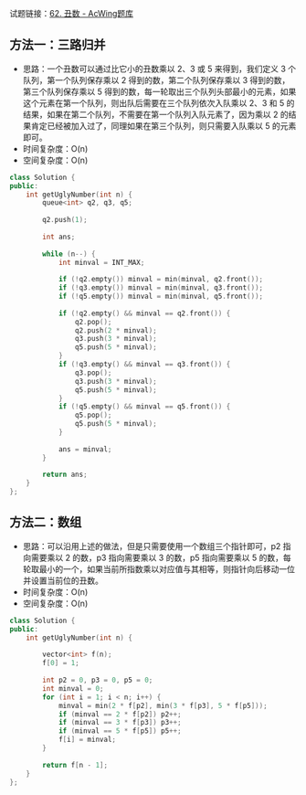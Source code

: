 试题链接：[62. 丑数 - AcWing题库](https://www.acwing.com/problem/content/58/)

## 方法一：三路归并

- 思路：一个丑数可以通过比它小的丑数乘以 2、3 或 5 来得到，我们定义 3 个队列，第一个队列保存乘以 2 得到的数，第二个队列保存乘以 3 得到的数，第三个队列保存乘以 5 得到的数，每一轮取出三个队列头部最小的元素，如果这个元素在第一个队列，则出队后需要在三个队列依次入队乘以 2、3 和 5 的结果，如果在第二个队列，不需要在第一个队列入队元素了，因为乘以 2 的结果肯定已经被加入过了，同理如果在第三个队列，则只需要入队乘以 5 的元素即可。
- 时间复杂度：O(n)
- 空间复杂度：O(n)

```cpp
class Solution {
public:
    int getUglyNumber(int n) {
        queue<int> q2, q3, q5;
        
        q2.push(1);
        
        int ans;
        
        while (n--) {
            int minval = INT_MAX;
            
            if (!q2.empty()) minval = min(minval, q2.front());
            if (!q3.empty()) minval = min(minval, q3.front());
            if (!q5.empty()) minval = min(minval, q5.front());
            
            if (!q2.empty() && minval == q2.front()) {
                q2.pop();
                q2.push(2 * minval);
                q3.push(3 * minval);
                q5.push(5 * minval);
            }
            if (!q3.empty() && minval == q3.front()) {
                q3.pop();
                q3.push(3 * minval);
                q5.push(5 * minval);
            }
            if (!q5.empty() && minval == q5.front()) {
                q5.pop();
                q5.push(5 * minval);
            }
            
            ans = minval;
        }
        
        return ans;
    }
};
```

## 方法二：数组

- 思路：可以沿用上述的做法，但是只需要使用一个数组三个指针即可，p2 指向需要乘以 2 的数，p3 指向需要乘以 3 的数，p5 指向需要乘以 5 的数，每轮取最小的一个，如果当前所指数乘以对应值与其相等，则指针向后移动一位并设置当前位的丑数。
- 时间复杂度：O(n)
- 空间复杂度：O(n)

```cpp
class Solution {
public:
    int getUglyNumber(int n) {
        
        vector<int> f(n);
        f[0] = 1;
        
        int p2 = 0, p3 = 0, p5 = 0;
        int minval = 0;
        for (int i = 1; i < n; i++) {
            minval = min(2 * f[p2], min(3 * f[p3], 5 * f[p5]));
            if (minval == 2 * f[p2]) p2++;
            if (minval == 3 * f[p3]) p3++;
            if (minval == 5 * f[p5]) p5++;
            f[i] = minval;
        }
        
        return f[n - 1];
    }
};
```
